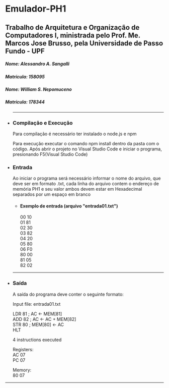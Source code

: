 <h1><strong> Emulador-PH1 </strong> </h1>
    <h2> Trabalho de Arquitetura e Organização de Computadores I, ministrada pelo Prof. Me. Marcos Jose Brusso, pela Universidade de Passo Fundo - UPF </h2>
    <h5><strong>Nome:</strong> Alessandro A. Sangalli</h5> <h5><strong>Matrícula: 158095</strong> </h5>
    <h5><strong>Nome:</strong> William S. Nepomuceno</h5> <h5><strong>Matrícula: 178344</strong> </h5>
    <ul>
<hr>

<li><h3>Compilação e Execução</h3></li>

<p>Para compilação é necessário ter instalado o node.js e npm</p>
<p>Para execução executar o comando npm install dentro da pasta com o código. Após abrir o projeto no Visual Studio Code e iniciar o programa, presionando F5(Visual Studio Code)</p>

<li><h3>Entrada</h3></li>

<p>Ao iniciar o programa será necessário informar o nome do arquivo, que deve ser em formato .txt, cada linha do arquivo contem o endereço de memória PH1 e seu valor
   ambos devem estar em Hexadecimal separados por um espaço em branco</p>
<ul>
    <li><h4><strong>Exemplo de entrada (arquivo "entrada01.txt")</strong></h4></li>
    00 10<br>
    01 81<br>
    02 30<br>
    03 82<br>
    04 20<br>
    05 80<br>
    06 F0<br>
    80 00<br>
    81 05<br>
    82 02<br>
</ul>

<hr>

<li><h3>Saída</h3></li>
<p>A saída do programa deve conter o seguinte formato:</p>
  Input file: entrada01.txt<br>

  LDR 81 ; AC <- MEM[81]<br>
  ADD 82 ; AC <- AC + MEM[82]<br>
  STR 80 ; MEM[80] <- AC<br>
  HLT<br>

  4 instructions executed<br>

  Registers:<br>
  AC 07<br>
  PC 07<br>

  Memory:<br>
  80 07<br>
</p>

</ul>
<hr>